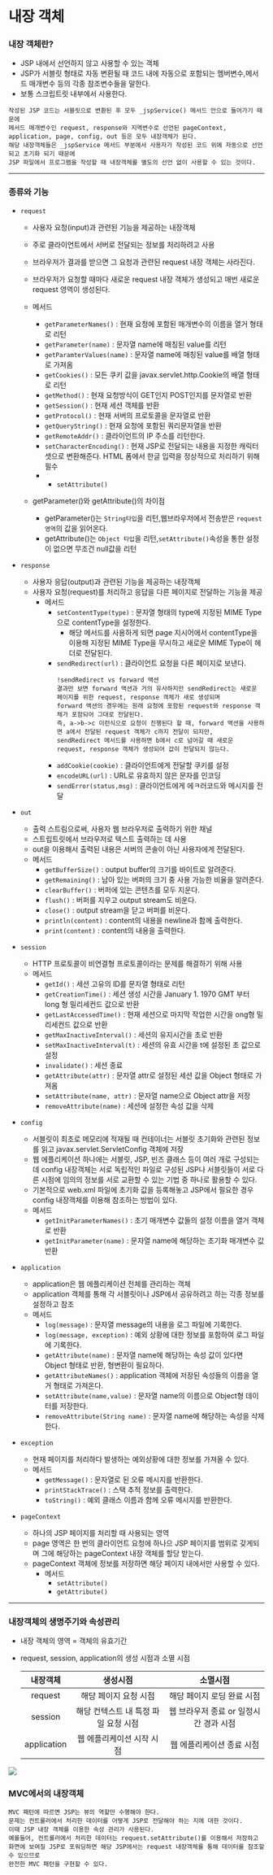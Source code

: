 # 내장 객체

### 내장 객체란?

* JSP 내에서 선언하지 않고 사용할 수 있는 객체
* JSP가 서블릿 형태로 자동 변환될 때 코드 내에 자동으로 포함되는 멤버변수,메서드 매개변수 등의 각종 참조변수들을 말한다.
* 보통 스크립트릿 내부에서 사용한다.

```
작성된 JSP 코드는 서블릿으로 변환된 후 모두 _jspService() 메서드 안으로 들어가기 때문에 
메서드 매개변수인 request, response와 지역변수로 선언된 pageContext, application, page, config, out 등은 모두 내장객체가 된다. 
해당 내장객체들은 _jspService 메서드 부분에서 사용자가 작성된 코드 위에 자동으로 선언되고 초기화 되기 때문에 
JSP 파일에서 프로그램을 작성할 때 내장객체를 별도의 선언 없이 사용할 수 있는 것이다.
```

***

### 종류와 기능

* ``request``
    * 사용자 요청(input)과 관련된 기능을 제공하는 내장객체
    * 주로 클라이언트에서 서버로 전달되는 정보를 처리하려고 사용
    * 브라우저가 결과를 받으면 그 요청과 관련된 request 내장 객체는 사라진다.
    * 브라우저가 요청할 때마다 새로운 request 내장 객체가 생성되고 매번 새로운 request 영역이 생성된다.
    * 메서드
        * ``getParameterNames()`` : 현재 요청에 포함된 매개변수의 이름을 열거 형태로 리턴
        * ``getParameter(name)`` : 문자열 name에 매칭된 value를 리턴
        * ``getParamterValues(name)`` : 문자열 name에 매칭된 value를 배열 형태로 가져옴
        * ``getCookies()`` : 모든 쿠키 값을 javax.servlet.http.Cookie의 배열 형태로 리턴
        * ``getMethod()`` : 현재 요청방식이 GET인지 POST인지를 문자열로 반환
        * ``getSession()`` : 현재 세션 객체를 반환
        * ``getProtocol()`` : 현재 서버의 프로토콜을 문자열로 반환
        * ``getQueryString()`` : 현재 요청에 포함된 쿼리문자열을 반환
        * ``getRemoteAddr()`` :    클라이언트의 IP 주소를 리턴한다.
        * ``setCharacterEncoding()`` : 현재 JSP로 전달되는 내용을 지정한 캐릭터셋으로 변환해준다. HTML 폼에서 한글 입력을 정상적으로 처리하기 위해 필수
        * * ``setAttribute()``

    * getParameter()와 getAttribute()의 차이점
      * getParameter()는 ``String타입``을 리턴,웹브라우저에서 전송받은 ``request영역``의 값을 읽어온다.
      * getAttribute()는 ``Object 타입``을 리턴,``setAttribute()``속성을 통한 설정이 없으면 무조건 null값을 리턴


* ``response``
    * 사용자 응답(output)과 관련된 기능을 제공하는 내장객체
    * 사용자 요청(request)를 처리하고 응답을 다른 페이지로 전달하는 기능을 제공
        * 메서드
            * ``setContentType(type)`` : 문자열 형태의 type에 지정된 MIME Type으로 contentType을 설정한다.
                * 해당 메서드를 사용하게 되면 page 지시어에서 contentType을 이용해 지정된 MIME Type을 무시하고 새로운 MIME Type이 헤더로 전달된다.
            * ``sendRedirect(url)`` : 클라이언트 요청을 다른 페이지로 보낸다.
              ```
              !sendRedirect vs forward 액션
              결과만 보면 forward 액션과 거의 유사하지만 sendRedirect는 새로운 페이지를 위한 request, response 객체가 새로 생성되며
              forward 액션의 경우에는 원래 요청에 포함된 request와 response 객체가 포함되어 그대로 전달된다. 
              즉, a->b->c 이런식으로 요청이 진행된다 할 때, forward 액션을 사용하면 a에서 전달된 request 객체가 c까지 전달이 되지만,
              sendRedirect 메서드를 사용하면 b에서 c로 넘어갈 때 새로운 request, response 객체가 생성되어 값이 전달되지 않는다.
              ```
            * ``addCookie(cookie)`` : 클라이언트에게 전달할 쿠키를 설정
            * ``encodeURL(url)`` : URL로 유효하지 않은 문자를 인코딩
            * ``sendError(status,msg)`` : 클라이언트에게 에ㅋ러코드와 메시지를 전달


* ``out``
    * 출력 스트림으로써, 사용자 웹 브라우저로 출력하기 위한 채널
    * 스트립트릿에서 브라우저로 텍스트 출력하는 데 사용
    * out을 이용해서 출력된 내용은 서버의 콘솔이 아닌 사용자에게 전달된다.
    * 메서드
        * ``getBufferSize()`` : output buffer의 크기를 바이트로 알려준다.
        * ``getRemaining()`` : 남아 있는 버퍼의 크기 중 사용 가능한 비율을 알려준다.
        * ``clearBuffer()`` : 버퍼에 있는 콘텐츠를 모두 지운다.
        * ``flush()`` : 버퍼를 지우고 output stream도 비운다.
        * ``close()`` : output stream을 닫고 버퍼를 비운다.
        * ``println(content)`` : content의 내용을 newline과 함께 출력한다.
        * ``print(content)`` : content의 내용을 출력한다.


* ``session``
    * HTTP 프로토콜이 비연결형 프로토콜이라는 문제를 해결하기 위해 사용
    * 메서드
        * ``getId()`` : 세션 고유의 ID를 문자열 형태로 리턴
        * ``getCreationTime()`` : 세션 생성 시간을 January 1. 1970 GMT 부터 long 형 밀리세컨드 값으로 반환
        * ``getLastAccessedTime()`` : 현재 세션으로 마지막 작업한 시간을 ong형 밀리세컨드 값으로 반환
        * ``getMaxInactiveInterval()`` : 세션의 유지시간을 초로 반환
        * ``setMaxInactiveInterval(t)`` : 세션의 유효 시간을 t에 설정된 초 값으로 설정
        * ``invalidate()`` : 세션 종료
        * ``getAttribute(attr)`` : 문자열 attr로 설정된 세션 값을 Object 형태로 가져옴
        * ``setAttribute(name, attr)`` : 문자열 name으로 Object attr을 저장
        * ``removeAttribute(name)`` : 세션에 설정한 속성 값을 삭제


* ``config``
    * 서블릿이 최초로 메모리에 적재될 때 컨테이너는 서블릿 초기화와 관련된 정보를 읽고 javax.servlet.ServletConfig 객체에 저장
    * 웹 에플리케이션 하나에는 서블릿, JSP, 빈즈 클래스 등이 여러 개로 구성되는데 config 내장객체는 서로 독립적인 파일로 구성된 JSP나 서블릿들이 서로 다른 시점에 임의의 정보를 서로 교환할 수
      있는 기법 중 하나로 활용할 수 있다.
    * 기본적으로 web.xml 파일에 초기화 값을 등록해놓고 JSP에서 필요한 경우 config 내장객체를 이용해 참조하는 방법이 있다.
    * 메서드
        * ``getInitParameterNames()`` : 초기 매개변수 값들의 설정 이름을 열거 객체로 반환
        * ``getInitParameter(name)`` : 문자열 name에 해당하는 초기화 매개변수 값 반환


* ``application``
    * application은 웹 에플리케이션 전체를 관리하는 객체
    * application 객체를 통해 각 서블릿이나 JSP에서 공유하려고 하는 각종 정보를 설정하고 참조
    * 메서드
        * ``log(message)`` : 문자열 message의 내용을 로그 파일에 기록한다.
        * ``log(message, exception)`` : 예외 상황에 대한 정보를 포함하여 로그 파일에 기록한다.
        * ``getAttribute(name)`` : 문자열 name에 해당하는 속성 값이 있다면 Object 형태로 반환, 형변환이 필요하다.
        * ``getAttributeNames()`` : application 객체에 저장된 속성들의 이름을 열거 형태로 가져온다.
        * ``setAttribute(name,value)`` : 문자열 name의 이름으로 Object형 데이터를 저장한다.
        * ``removeAttribute(String name)`` : 문자열 name에 해당하는 속성을 삭제한다.
        


* ``exception``
    * 현재 페이지를 처리하다 발생하는 예외상황에 대한 정보를 가져올 수 있다.
    * 메서드
        * ``getMessage()`` : 문자열로 된 오류 메시지를 반환한다.
        * ``printStackTrace()`` : 스택 추적 정보를 출력한다.
        * ``toString()`` : 예외 클래스 이름과 함께 오류 메시지를 반환한다.


* ``pageContext``
  * 하나의 JSP 페이지를 처리할 때 사용되는 영역
  * page 영역은 한 번의 클라이언트 요청에 하나으 JSP 페이지를 범위로 갖게되며 그에 해당하는 pageContext 내장 객체를 할당 받는다.
  * pageContext 객체에 정보를 저장하면 해당 페이지 내에서만 사용할 수 있다.
    * 메서드
      * ``setAttribute()``
      * ``getAttribute()``

    
***

### 내장객체의 생명주기와 속성관리
* 내장 객체의 영역 = 객체의 유효기간
* request, session, application의 생성 시점과 소멸 시점

  |내장객체|생성시점|소멸시점|
    |:---:|:---:|:---:| 
    |request|해당 페이지 요청 시점|해당 페이지 로딩 완료 시점|
    |session |해당 컨텍스트 내 특정 파일 요청 시점|웹 브라우저 종료 or 일정시간 경과 시점|
    |application|웹 에플리케이션 시작 시점|웹 에플리케이션 종료 시점|

![](img/Scope.png)


### MVC에서의 내장객체
```
MVC 패턴에 따르면 JSP는 뷰의 역할만 수행해야 한다. 
문제는 컨트롤러에서 처리한 데이터를 어떻게 JSP로 전달해야 하는 지에 대한 것이다. 
이때 JSP 내장 객체를 이용한 속성 관리가 사용된다. 
예를들어, 컨트롤러에서 처리한 데이터는 request.setAttribute()를 이용해서 저장하고 
화면에 보여질 JSP로 포워딩하면 해당 JSP에서는 request 내장객체를 통해 데이터를 참조할 수 있으므로
완전한 MVC 패턴을 구현할 수 있다.
```